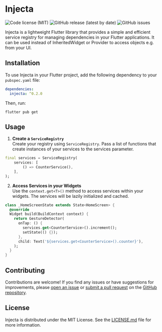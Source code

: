 # Injecta

![Code license (MIT)](https://img.shields.io/github/license/kalucky0/injecta)
![GitHub release (latest by date)](https://img.shields.io/github/v/release/kalucky0/injecta)
![GitHub issues](https://img.shields.io/github/issues/kalucky0/injecta)

Injecta is a lightweight Flutter library that provides a simple and efficient service registry for managing dependencies in your Flutter applications. It can be used instead of InheritedWidget or Provider to access objects e.g. from your UI.

## Installation

To use Injecta in your Flutter project, add the following dependency to your `pubspec.yaml` file:

```yaml
dependencies:
  injecta: ^0.2.0
```

Then, run: 

```
flutter pub get
```

## Usage

1. **Create a `ServiceRegistry`**
\
Create your registry using `ServiceRegistry`. Pass a list of functions that create instances of your services to the services parameter.

```dart
final services = ServiceRegistry(
    services: [
        () => CounterService(),
    ],
);
```

2. **Access Services in your Widgets**
\
Use the `context.get<T>()` method to access services within your widgets. The services will be lazily initialized and cached.

```dart
class _HomeScreenState extends State<HomeScreen> {
  @override
  Widget build(BuildContext context) {
    return GestureDetector(
      onTap: () {
        services.get<CounterService>().increment();
        setState(() {});
      },
      child: Text('${services.get<CounterService>().counter}'),
    );
  }
}
```

## Contributing

Contributions are welcome! If you find any issues or have suggestions for improvements, please [open an issue](https://github.com/kalucky0/injecta/issues) or [submit a pull request](https://github.com/kalucky0/injecta/pulls) on the [GitHub repository](https://github.com/kalucky0/injecta).

## License

Injecta is distributed under the MIT License. See the [LICENSE.md](https://github.com/kalucky0/injecta/blob/master/LICENSE.md) file for more information.